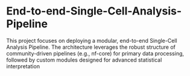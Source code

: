 # End-to-end-Single-Cell-Analysis-Pipeline
This project focuses on deploying a modular, end-to-end Single-Cell Analysis Pipeline. The architecture leverages the robust structure of community-driven pipelines (e.g., nf-core) for primary data processing, followed by custom modules designed for advanced statistical interpretation
